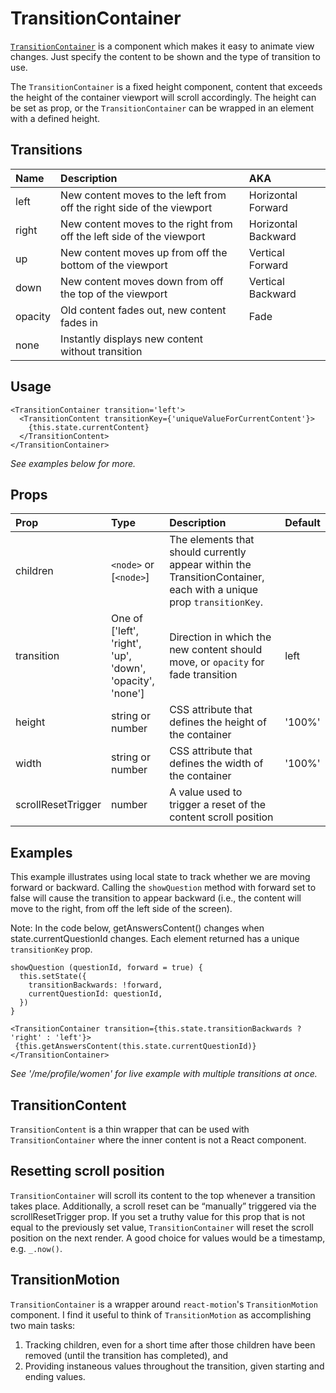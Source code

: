 # TransitionContainer

[`TransitionContainer`](https://github.com/zakness/birchbox-gitbook/tree/1ad9356b440d8ffd191f6222475ef6f0c15444b0/src/components/TransitionContainer/index.js) is a component which makes it easy to animate view changes. Just specify the content to be shown and the type of transition to use.

The `TransitionContainer` is a fixed height component, content that exceeds the height of the container viewport will scroll accordingly. The height can be set as prop, or the `TransitionContainer` can be wrapped in an element with a defined height.

## Transitions

| Name | Description | AKA |
| :--- | :--- | :--- |
| left | New content moves to the left from off the right side of the viewport | Horizontal Forward |
| right | New content moves to the right from off the left side of the viewport | Horizontal Backward |
| up | New content moves up from off the bottom of the viewport | Vertical Forward |
| down | New content moves down from off the top of the viewport | Vertical Backward |
| opacity | Old content fades out, new content fades in | Fade |
| none | Instantly displays new content without transition |  |

## Usage

```text
<TransitionContainer transition='left'>
  <TransitionContent transitionKey={'uniqueValueForCurrentContent'}>
    {this.state.currentContent}
  </TransitionContent>
</TransitionContainer>
```

_See examples below for more._

## Props

| Prop | Type | Description | Default |
| :--- | :--- | :--- | :--- |
| children | `<node>` or \[`<node>`\] | The elements that should currently appear within the TransitionContainer, each with a unique prop `transitionKey`. |  |
| transition | One of \['left', 'right', 'up', 'down', 'opacity', 'none'\] | Direction in which the new content should move, or `opacity` for fade transition | left |
| height | string or number | CSS attribute that defines the height of the container | '100%' |
| width | string or number | CSS attribute that defines the width of the container | '100%' |
| scrollResetTrigger | number | A value used to trigger a reset of the content scroll position |  |

## Examples

This example illustrates using local state to track whether we are moving forward or backward. Calling the `showQuestion` method with forward set to false will cause the transition to appear backward \(i.e., the content will move to the right, from off the left side of the screen\).

Note: In the code below, getAnswersContent\(\) changes when state.currentQuestionId changes. Each element returned has a unique `transitionKey` prop.

```text
showQuestion (questionId, forward = true) {
  this.setState({
    transitionBackwards: !forward,
    currentQuestionId: questionId,
  })
}

<TransitionContainer transition={this.state.transitionBackwards ? 'right' : 'left'}>
 {this.getAnswersContent(this.state.currentQuestionId)}
</TransitionContainer>
```

_See '/me/profile/women' for live example with multiple transitions at once._

## TransitionContent

`TransitionContent` is a thin wrapper that can be used with `TransitionContainer` where the inner content is not a React component.

## Resetting scroll position

`TransitionContainer` will scroll its content to the top whenever a transition takes place. Additionally, a scroll reset can be “manually” triggered via the scrollResetTrigger prop. If you set a truthy value for this prop that is not equal to the previously set value, `TransitionContainer` will reset the scroll position on the next render. A good choice for values would be a timestamp, e.g. `_.now()`.

## TransitionMotion

`TransitionContainer` is a wrapper around `react-motion`'s `TransitionMotion` component. I find it useful to think of `TransitionMotion` as accomplishing two main tasks:

1. Tracking children, even for a short time after those children have been removed \(until the transition has completed\), and
2. Providing instaneous values throughout the transition, given starting and ending values.

